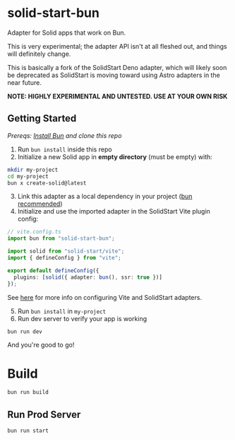 # solid-start-bun

Adapter for Solid apps that work on Bun.

This is very experimental; the adapter API isn't at all fleshed out, and things will definitely change.

This is basically a fork of the SolidStart Deno adapter, which will likely soon be deprecated as SolidStart is moving toward using Astro adapters in the near future.

**NOTE: HIGHLY EXPERIMENTAL AND UNTESTED. USE AT YOUR OWN RISK**

## Getting Started
*Prereqs: [Install Bun](https://bun.sh/docs/installation) and clone this repo*

1. Run `bun install` inside this repo
2. Initialize a new Solid app in **empty directory** (must be empty) with:
```bash
mkdir my-project
cd my-project
bun x create-solid@latest
```
3. Link this adapter as a local dependency in your project ([bun recommended](https://bun.sh/docs/cli/install#local-packages-bun-link))
4. Initialize and use the imported adapter in the SolidStart Vite plugin config:
```ts
// vite.config.ts
import bun from "solid-start-bun";

import solid from "solid-start/vite";
import { defineConfig } from "vite";

export default defineConfig({
  plugins: [solid({ adapter: bun(), ssr: true })]
});
```
See [here](https://start.solidjs.com/api/vite) for more info on configuring Vite and SolidStart adapters.

5. Run `bun install` in `my-project`
6. Run dev server to verify your app is working
```bash
bun run dev
```
And you're good to go!

# Build
```bash
bun run build
```

## Run Prod Server
```bash
bun run start
```
